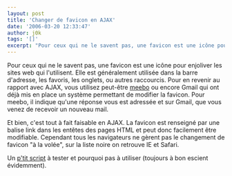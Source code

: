 ```yaml
---
layout: post
title: 'Changer de favicon en AJAX'
date: '2006-03-20 12:33:47'
author: j0k
tags: '[]'
excerpt: "Pour ceux qui ne le savent pas, une favicon est une icône pour enjoliver les sites web qui l'utilisent. Elle est généralement utilisée dans la barre d'adresse, les favoris, les onglets, ou autres raccourcis.     \nPour en revenir au rapport avec AJAX, vous utilisez peut-être [meebo](http://www.meebo.com/) ou encore Gmail qui ont déjà mis en place un système      …"
---
```


Pour ceux qui ne le savent pas, une favicon est une icône pour enjoliver les sites web qui l'utilisent. Elle est généralement utilisée dans la barre d'adresse, les favoris, les onglets, ou autres raccourcis.
Pour en revenir au rapport avec AJAX, vous utilisez peut-être [meebo](http://www.meebo.com/) ou encore Gmail qui ont déjà mis en place un système permettant de modifier la favicon. Pour meebo, il indique qu'une réponse vous est adressée et sur Gmail, que vous venez de recevoir un nouveau mail.

Et bien, c'est tout à fait faisable en AJAX. La favicon est renseigné par une balise link dans les entêtes des pages HTML et peut donc facilement être modifiable. Cependant tous les navigateurs ne gèrent pas le changement de favicon &quot;à la volée&quot;, sur la liste noire on retrouve IE et Safari.

Un [p'tit script](http://softwareas.com/index.php?name=dynamic-favicons) à tester et pourquoi pas à utiliser (toujours à bon escient évidemment).
